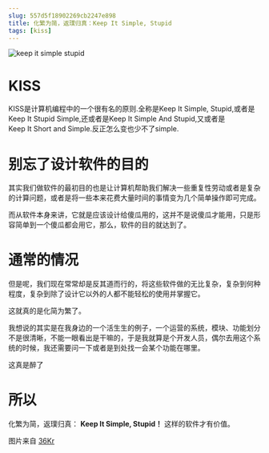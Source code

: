 ```yaml
---
slug: 557d5f18902269cb2247e898
title: 化繁为简，返璞归真：Keep It Simple, Stupid
tags: [kiss]
---
```


![keep it simple stupid](https://static.gaoqixhb.com/FgP2TRnV57pNmdPyXbeABZYdUm3F)
 
# KISS
 KISS是计算机编程中的一个很有名的原则.全称是Keep It Simple, Stupid,或者是Keep It Stupid Simple,还或者是Keep It Simple And Stupid,又或者是Keep It Short and Simple.反正怎么变也少不了simple.
 
# 别忘了设计软件的目的

 其实我们做软件的最初目的也是让计算机帮助我们解决一些重复性劳动或者是复杂的计算问题，或者是将一些本来花费大量时间的事情变为几个简单操作即可完成。
 
 而从软件本身来讲，它就是应该设计给傻瓜用的，这并不是说傻瓜才能用，只是形容简单到一个傻瓜都会用它，那么，软件的目的就达到了。
 
# 通常的情况
 
 但是呢，我们现在常常却是反其道而行的，将这些软件做的无比复杂，复杂到何种程度，复杂到除了设计它以外的人都不能轻松的使用并掌握它。
 
 这就真的是化简为繁了。
 
 我想说的其实是在我身边的一个活生生的例子，一个运营的系统，模块、功能划分不是很清晰，不能一眼看出是干嘛的，于是我就算是个开发人员，偶尔去用这个系统的时候，我还需要问一下或者是到处找一会某个功能在哪里。
 
 
 这真是醉了
 
# 所以

化繁为简，返璞归真：
**Keep It Simple, Stupid！**
这样的软件才有价值。
 
 
 图片来自 [36Kr](http://36kr.com/p/200605.html)
